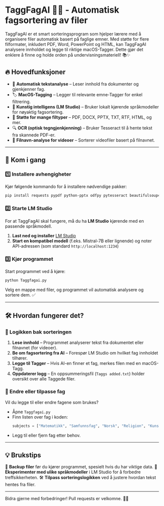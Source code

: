 # TaggFagAI 📂🤖 - Automatisk fagsortering av filer

TaggFagAI er et smart sorteringsprogram som hjelper lærere med å organisere filer automatisk basert på faglige emner. Med støtte for flere filformater, inkludert PDF, Word, PowerPoint og HTML, kan TaggFagAI analysere innholdet og legge til riktige macOS-Tagger. Dette gjør det enklere å finne og holde orden på undervisningsmateriell! 📚✨

## 🔥 Hovedfunksjoner
- 📄 **Automatisk tekstanalyse** – Leser innhold fra dokumenter og gjenkjenner fag.
- 🏷 **MacOS-Tagging** – Legger til relevante emne-Tagger for enkel filtrering.
- 🤖 **Kunstig intelligens (LM Studio)** – Bruker lokalt kjørende språkmodeller for nøyaktig fagsortering.
- 📂 **Støtte for mange filtyper** – PDF, DOCX, PPTX, TXT, RTF, HTML, og mer.
- 🔍 **OCR (optisk tegngjenkjenning)** – Bruker Tesseract til å hente tekst fra skannede PDF-er.
- 🎥 **Filnavn-analyse for videoer** – Sorterer videofiler basert på filnavnet.

---

## 🚀 Kom i gang
### 1️⃣ Installere avhengigheter
Kjør følgende kommando for å installere nødvendige pakker:
```bash
pip install requests pypdf python-pptx odfpy pytesseract beautifulsoup4 macos-Taggs pdf2image
```

### 2️⃣ Starte LM Studio
For at TaggFagAI skal fungere, må du ha **LM Studio** kjørende med en passende språkmodell.
1. **Last ned og installer** [LM Studio](https://lmstudio.ai/)
2. **Start en kompatibel modell** (f.eks. Mistral-7B eller lignende) og noter API-adressen (som standard `http://localhost:1234`)

### 3️⃣ Kjør programmet
Start programmet ved å kjøre:
```bash
python Taggfagai.py
```
Velg en mappe med filer, og programmet vil automatisk analysere og sortere dem. ✅

---

## 🛠 Hvordan fungerer det?
### 🔎 Logikken bak sorteringen
1. **Lese innhold** – Programmet analyserer tekst fra dokumentet eller filnavnet (for videoer).
2. **Be om fagsortering fra AI** – Forespør LM Studio om hvilket fag innholdet tilhører.
3. **Legge til Tagger** – Hvis AI-en finner et fag, merkes filen med en macOS-Tagg.
4. **Oppdaterer logg** – En oppsummeringsfil (`Taggs added.txt`) holder oversikt over alle Taggede filer.

### 📌 Endre eller tilpasse fag
Vil du legge til eller endre fagene som brukes?
- Åpne `Taggfagai.py`
- Finn listen over fag i koden:
  ```python
  subjects = ["Matematikk", "Samfunnsfag", "Norsk", "Religion", "KunstOgHåndverk", "Uteskole", ...]
  ```
- Legg til eller fjern fag etter behov.

---

## 💡 Brukstips
💾 **Backup filer** før du kjører programmet, spesielt hvis du har viktige data.
🎯 **Eksperimenter med ulike språkmodeller** i LM Studio for å forbedre treffsikkerheten.
🛠 **Tilpass sorteringslogikken** ved å justere hvordan tekst hentes fra filer.

---

Bidra gjerne med forbedringer! Pull requests er velkomne. 🙌🎉

